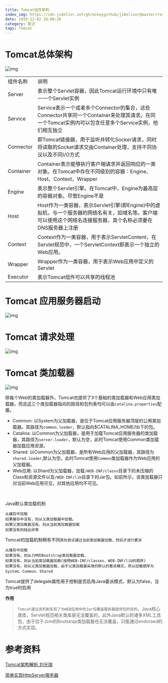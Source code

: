 ```yaml
---
title: Tomcat组件架构
index_img: https://cdn.jsdelivr.net/gh/mikeygithub/jsDeliver@master/resource/img/tomcat.jpg
date: 2020-12-02 10:08:26
category: 笔记
tags: Tomcat
---
```


# Tomcat总体架构

![img](https://cdn.jsdelivr.net/gh/mikeygithub/jsDeliver@master/resource/img/tomcat-framework.png)

<table>
    <tr>
        <td>组件名称</td>
        <td>说明</td>
    </tr>
    <tr>
        <td>Server</td>
        <td>表示整个Servlet容器，因此Tomcat运行环境中只有唯一一个Servlet实例</td>
    </tr>
    <tr>
        <td>Service</td>
        <td>Service表示一个或者多个Connector的集合，这些Connector共享同一个Container来处理其请求。在同一个Tomcat实例内可以包含任意多个Service实例，他们相互独立</td>
    </tr>  
    <tr>
        <td>Connector</td>
        <td>即Tomcat链接器，用于监听并转化Socker请求，同时将读取的Socket请求交由Container处理，支持不同协议以及不同I/O方式</td>
    </tr>
    <tr>
        <td>Container</td>
        <td>Container表示能够执行客户端请求并返回响应的一类对象。在Tomcat中存在不同级别的容器：Engine、Host、Context、Wrapper</td>
    </tr>  
    <tr>
        <td>Engine</td>
        <td>表示整个Servlet引擎。在Tomcat中，Engine为最高层的容器对象。尽管Engine不是</td>
    </tr>
    <tr>
        <td>Host</td>
        <td>Host作为一类容器，表示Servlet引擎(即Engine)中的虚拟机，与一个服务器的网络名有关，如域名等。客户端可以使用这个网络名连接服务器，真个名称必须要在DNS服务器上注册</td>
    </tr>  
    <tr>
        <td>Context</td>
        <td>Context作为一类容器，用于表示ServletContent，在Servlet规范中，一个ServletContext即表示一个独立的Web应用。</td>
    </tr>
    <tr>
        <td>Wrapper</td>
        <td>Wrapper作为一类容器，用于表示Web应用中定义的Servlet</td>
    </tr>    
    <tr>
        <td>Executor</td>
        <td>表示Tomcat组件可以共享的线程池</td>
    </tr>
</table>


# Tomcat 应用服务器启动

![img](https://cdn.jsdelivr.net/gh/mikeygithub/jsDeliver@master/resource/img/tomcat-start.png)

# Tomcat 请求处理

![img](https://cdn.jsdelivr.net/gh/mikeygithub/jsDeliver@master/resource/img/tomcat-request.png)


# Tomcat 类加载器


![img](https://cdn.jsdelivr.net/gh/mikeygithub/jsDeliver@master/resource/img/tomcat-classloader.png)


除每个Web的类加载器外，Tomcat也提供了3个基础的类加载器和Web应用类加载器，而且这三个类加载器指向的路径和包列表均可以由`catalina.properties`配置。

- Common: 以System为父加载器，是位于Tomcat应用服务器顶层的公用类加载器。其路径为`common.loader`，默认指向$CATALINA_HOME/lib下的包。
- Catalina: 以Common为父加载器，是用于加载Tomcat应用服务器的类加载器，其路径为`server.loader`，默认为空，此时Tomcat使用Common类加载器加载应用资源。
- Shared: 以Common为父加载器，是所有Web应用的父加载器，其路径为`shared.loader`,默认为空。此时Tomcat使用`Common`类加载器作为Web应用的父加载器。
- Web应用: 以Shard为父加载器，加载`/WEB-INF/classs`目录下的未压缩的Class和资源文件以及`/WEB-INF/lib`目录下的Jar包。如前所示，该类加载器只对当前Web应用可见，对其他应用均不可见。


<br>

Java默认类加载机制

```text
从缓存中加载
如果缓存中没有，则从父类加载器中加载。
如果父类加载器没有，则从当前类加载器加载
如果没有则抛出异常
```

Tomcat的加载机制稍有不同`首先尝试通过当前类加载器加载，然后才进行委派`

```text
从缓存中加载
如果没有，则从JVM的Bootstrap类加载器加载。
如果没有，则从当前类加载器加载(按照WEB-INF/classes、WEB-INF/lib的顺序)
如果没有，则从父类加载器加载，由于父类加载器采用的默认的委派模式，所以加载顺序为System、Common、Shared
```

Tomcat提供了delegate属性用于控制是否启用Java委派模式，默认为false，当为true时启用

**作用**
>`Tomcat通过该机制实现了为WEB应用中的Jar包覆盖服务器提供包的目的`，Java核心类库，Servlet规范相关类库是无法覆盖的，此外Java默认的诸多XML工具包，由于位于Jvm的Bootstrap类加载器也无法覆盖，只能通过endorsed的方式实现。



# 参考资料

[Tomcat架构解析.刘光瑞]()

[简单实现HttpServer服务器](https://www.cnblogs.com/biaogejiushibiao/p/10397354.html)
